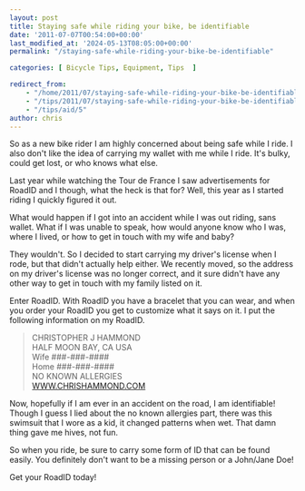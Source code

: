 ```yaml
---
layout: post
title: Staying safe while riding your bike, be identifiable
date: '2011-07-07T00:54:00+00:00'
last_modified_at: '2024-05-13T08:05:00+00:00'
permalink: "/staying-safe-while-riding-your-bike-be-identifiable"

categories: [ Bicycle Tips, Equipment, Tips  ]

redirect_from: 
    - "/home/2011/07/staying-safe-while-riding-your-bike-be-identifiable"
    - "/tips/2011/07/staying-safe-while-riding-your-bike-be-identifiable"
    - "/tips/aid/5"
author: chris
---
```

So as a new bike rider I am highly concerned about being safe while I ride. I also don't like the idea of carrying my wallet with me while I ride. It's bulky, could get lost, or who knows what else.

Last year while watching the Tour de France I saw advertisements for RoadID and I though, what the heck is that for? Well, this year as I started riding I quickly figured it out.

What would happen if I got into an accident while I was out riding, sans wallet. What if I was unable to speak, how would anyone know who I was, where I lived, or how to get in touch with my wife and baby?

They wouldn't. So I decided to start carrying my driver's license when I rode, but that didn't actually help either. We recently moved, so the address on my driver's license was no longer correct, and it sure didn't have any other way to get in touch with my family listed on it.

Enter RoadID. With RoadID you have a bracelet that you can wear, and when you order your RoadID you get to customize what it says on it. I put the following information on my RoadID.

> CHRISTOPHER J HAMMOND  
> HALF MOON BAY, CA USA  
> Wife ###-###-####  
> Home ###-###-####  
> NO KNOWN ALLERGIES  
> [WWW.CHRISHAMMOND.COM](https://www.chrishammond.com/)

Now, hopefully if I am ever in an accident on the road, I am identifiable! Though I guess I lied about the no known allergies part, there was this swimsuit that I wore as a kid, it changed patterns when wet. That damn thing gave me hives, not fun.

So when you ride, be sure to carry some form of ID that can be found easily. You definitely don't want to be a missing person or a John/Jane Doe!

Get your RoadID today!

